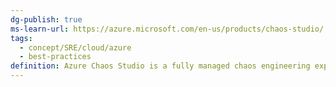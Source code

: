 ```yaml
---
dg-publish: true
ms-learn-url: https://azure.microsoft.com/en-us/products/chaos-studio/
tags:
  - concept/SRE/cloud/azure 
  - best-practices
definition: Azure Chaos Studio is a fully managed chaos engineering experimentation platform for accelerating discovery of hard-to-find problems, from late-stage development through production.
---
```

